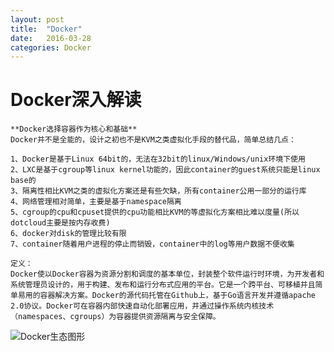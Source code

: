 ```yaml
---
layout: post
title:  "Docker"
date:   2016-03-28
categories: Docker
---
```


# Docker深入解读

```
**Docker选择容器作为核心和基础**
Docker并不是全能的，设计之初也不是KVM之类虚拟化手段的替代品，简单总结几点：

1、Docker是基于Linux 64bit的，无法在32bit的linux/Windows/unix环境下使用
2、LXC是基于cgroup等linux kernel功能的，因此container的guest系统只能是linux base的
3、隔离性相比KVM之类的虚拟化方案还是有些欠缺，所有container公用一部分的运行库
4、网络管理相对简单，主要是基于namespace隔离
5、cgroup的cpu和cpuset提供的cpu功能相比KVM的等虚拟化方案相比难以度量(所以dotcloud主要是按内存收费)
6、docker对disk的管理比较有限
7、container随着用户进程的停止而销毁，container中的log等用户数据不便收集

定义：
Docker使以Docker容器为资源分割和调度的基本单位，封装整个软件运行时环境，为开发者和系统管理员设计的，用于构建、发布和运行分布式应用的平台。它是一个跨平台、可移植并且简单易用的容器解决方案。Docker的源代码托管在Github上，基于Go语言开发并遵循apache 2.0协议。Docker可在容器内部快速自动化部署应用，并通过操作系统内核技术（namespaces、cgroups）为容器提供资源隔离与安全保障。
```

![Docker生态图形](https://github.com/xuzonghao/xuzonghao.github.io/blob/master/_posts/docker/png/1-3.png?raw=true "这是Docker生态图形")


